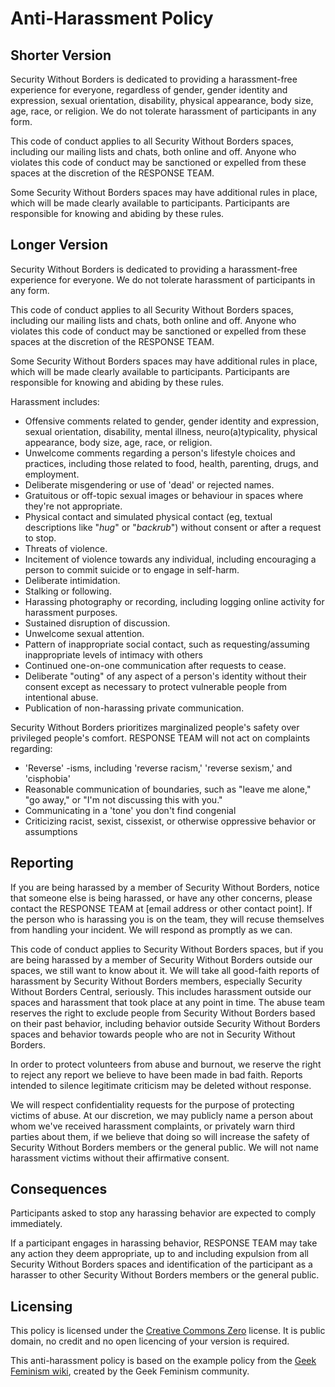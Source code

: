 # Anti-Harassment Policy

## Shorter Version

Security Without Borders is dedicated to providing a harassment-free experience for everyone, regardless of gender, gender identity and expression, sexual orientation, disability, physical appearance, body size, age, race, or religion. We do not tolerate harassment of participants in any form.

This code of conduct applies to all Security Without Borders spaces, including our mailing lists and chats, both online and off. Anyone who violates this code of conduct may be sanctioned or expelled from these spaces at the discretion of the RESPONSE TEAM.

Some Security Without Borders spaces may have additional rules in place, which will be made clearly available to participants. Participants are responsible for knowing and abiding by these rules.

## Longer Version

Security Without Borders is dedicated to providing a harassment-free experience for everyone. We do not tolerate harassment of participants in any form.

This code of conduct applies to all Security Without Borders spaces, including our mailing lists and chats, both online and off. Anyone who violates this code of conduct may be sanctioned or expelled from these spaces at the discretion of the RESPONSE TEAM.

Some Security Without Borders spaces may have additional rules in place, which will be made clearly available to participants. Participants are responsible for knowing and abiding by these rules.

Harassment includes:

- Offensive comments related to gender, gender identity and expression, sexual orientation, disability, mental illness, neuro(a)typicality, physical appearance, body size, age, race, or religion.
- Unwelcome comments regarding a person's lifestyle choices and practices, including those related to food, health, parenting, drugs, and employment.
- Deliberate misgendering or use of 'dead' or rejected names.
- Gratuitous or off-topic sexual images or behaviour  in spaces where they're not appropriate.
- Physical contact and simulated physical contact (eg, textual descriptions like "*hug*" or "*backrub*") without consent or after a request to stop.
- Threats of violence.
- Incitement of violence towards any individual, including encouraging a person to commit suicide or to engage in self-harm.
- Deliberate intimidation.
- Stalking or following.
- Harassing photography or recording, including logging online activity for harassment purposes.
- Sustained disruption of discussion.
- Unwelcome sexual attention.
- Pattern of inappropriate social contact, such as requesting/assuming inappropriate levels of intimacy with others
- Continued one-on-one communication after requests to cease.
- Deliberate "outing" of any aspect of a person's identity without their consent except as necessary to protect vulnerable people from intentional abuse.
- Publication of non-harassing private communication.

Security Without Borders prioritizes marginalized people's safety over privileged people's comfort. RESPONSE TEAM will not act on complaints regarding:

- 'Reverse' -isms, including 'reverse racism,' 'reverse sexism,' and 'cisphobia'
- Reasonable communication of boundaries, such as "leave me alone," "go away," or "I'm not discussing this with you."
- Communicating in a 'tone' you don't find congenial
- Criticizing racist, sexist, cissexist, or otherwise oppressive behavior or assumptions

## Reporting

If you are being harassed by a member of Security Without Borders, notice that someone else is being harassed, or have any other concerns, please contact the RESPONSE TEAM at [email address or other contact point]. If the person who is harassing you is on the team, they will recuse themselves from handling your incident. We will respond as promptly as we can.

This code of conduct applies to Security Without Borders spaces, but if you are being harassed by a member of Security Without Borders outside our spaces, we still want to know about it. We will take all good-faith reports of harassment by Security Without Borders members, especially Security Without Borders Central, seriously. This includes harassment outside our spaces and harassment that took place at any point in time. The abuse team reserves the right to exclude people from Security Without Borders based on their past behavior, including behavior outside Security Without Borders spaces and behavior towards people who are not in Security Without Borders.

In order to protect volunteers from abuse and burnout, we reserve the right to reject any report we believe to have been made in bad faith. Reports intended to silence legitimate criticism may be deleted without response.

We will respect confidentiality requests for the purpose of protecting victims of abuse. At our discretion, we may publicly name a person about whom we've received harassment complaints, or privately warn third parties about them, if we believe that doing so will increase the safety of Security Without Borders members or the general public. We will not name harassment victims without their affirmative consent.

## Consequences

Participants asked to stop any harassing behavior are expected to comply immediately.

If a participant engages in harassing behavior, RESPONSE TEAM may take any action they deem appropriate, up to and including expulsion from all Security Without Borders spaces and identification of the participant as a harasser to other Security Without Borders members or the general public.

## Licensing

This policy is licensed under the [Creative Commons Zero](http://creativecommons.org/publicdomain/zero/1.0/) license. It is public domain, no credit and no open licencing of your version is required.

This anti-harassment policy is based on the example policy from the [Geek Feminism wiki](http://geekfeminism.wikia.com/wiki/Community_anti-harassment), created by the Geek Feminism community.
